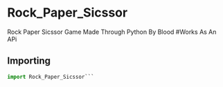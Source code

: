 # Rock_Paper_Sicssor
Rock Paper Sicssor Game Made Through Python By Blood
#Works As An APi
## Importing
```py
import Rock_Paper_Sicssor```
